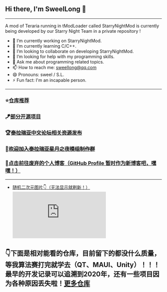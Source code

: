 ## Hi there, I'm SweelLong 👋
---
A mod of Teraria running in tModLoader called StarryNightMod is currently being developed by our Starry Night Team in a private repository !

- 🔭 I’m currently working on StarryNightMod.
- 🌱 I’m currently learning C/C++.
- 👯 I’m looking to collaborate on developing StarryNightMod.
- 🤔 I’m looking for help with my programming skills.
- 💬 Ask me about programming related topics.
- 📫 How to reach me: sweellong@qq.com
- 😄 Pronouns: sweel / S.L.
- ⚡ Fun fact: I'm an incapable person.
---
### ⭐[仓库推荐](https://github.com/SweelLong?tab=stars)
### 🪁[部分开源项目](https://github.com/SweelLong)
### 🏆~~[泰拉瑞亚中文论坛相关资源发布](https://www.bbstr.net/members/18970/#resources)~~
### 💎~~[欢迎加入泰拉瑞亚星月之夜模组制作群](https://qm.qq.com/q/H72ISrEAsW)~~
### 📢[点击前往废弃的个人博客（GitHub Profile 暂时作为新博客吧，嘿嘿！）](https://sweellong.github.io)
---
- [随机二次元图片👇（无法显示就刷新！）](https://www.dmoe.cc)
![随机二次元API](https://www.dmoe.cc/random.php)

## 👇下面是相对能看的仓库，目前留下的都没什么质量，等我算法赛打完就学去（QT、MAUI、Unity）！！！最早的开发记录可以追溯到2020年，还有一些项目因为各种原因丢失啦！[更多仓库](https://github.com/SweelLong?tab=repositories)
